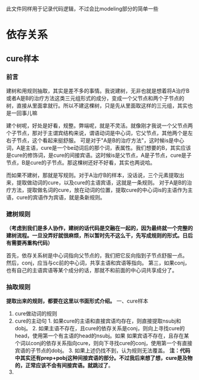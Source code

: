 此文件同样用于记录代码逻辑，不过会比modeling部分的简单一些

# 依存关系
## cure样本
### 前言
建树和用规则抽取，其实是差不多的事情。我说建树，无非也就是想着将A治疗B或者A是B的治疗方法这类三元组形式的成分，变成一个父节点和两个子节点的树，直接从里面拿就行。所以不建这棵树，只是先从里面取这样的三元组，其实也是一回事儿嘛

建个树呢，好处是好看，规整。弊端呢，就是不灵活。就像刚才我说一个父节点两个子节点，那对于主谓宾结构来说，谓语动词是中心词，它父节点，其他两个是左右子节点，这个看起来挺舒服。
可是对于"A是B的治疗方法"，这时候is是中心词，A是主语，cure是一个be动词后的那个词，表属性。我们想要的B，其实应该是cure的修饰词，是cure的间接宾语。这时候is是父节点，A是子节点，cure是子节点，B是cure的子节点。那这棵树还好不好看，其实也两说哈。

而如果不建树，那就是写规则。对于A治疗B的样本，没话说，三个元素提取出来，提取做动词的cure，以及cure的主语宾语，这就是一条规则。
对于A是B的治疗方法，提取做名词的cure，放在动词的位置，提取cure的中心词is的主语作为主语，cure的宾语作为宾语，就是条新规则。

### 建树规则
**（考虑到我们是多人协作，建树的话代码是交融在一起的，因为最终就一个完整的建树流程。一旦没弄好就很麻烦，所以暂时先不这么干，先写成规则的形式。日后有需要再重构代码）**

首先，依存关系树是中心词指向父节点的，我们把它反向指到子节点舒服一点。
然后，conj，应当与cc前的中心词，共享主语和宾语等指向。
第三，如果conj，也有自己的主语宾语等某个成分的话，那就不和前面的中心词共享成分了。

### 抽取规则
**提取出来的规则，都要在这里以书面形式介绍。**
一、cure样本
1. cure做动词的规则
  1. cure的主动句
    1. 如果cure的主语和直接宾语均存在，则直接提取nsubj和dobj。
    2. 如果主语不存在，且cure的依存关系是conj，则向上寻找cure的head，使用第一个有主语的head的nsubj。如果
       如果宾语不存在，且存在某个词以conj的依存关系指向cure，则向下寻找cure的conj，使用第一个有直接宾语的子节点的dobj。
    3. 如果上述仍找不到，认为规则无法覆盖。
    **注：代码中其实还有prep+pobj这种间接宾语的部分。不过我后来想了想，cure是及物的，正常应该不会有间接宾语。就跳过了**。
2. 
